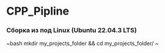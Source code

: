 # CPP_Pipline

### Сборка из под Linux (Ubuntu 22.04.3 LTS)

~bash
mkdir my_projects_folder && cd my_projects_folder/
~
